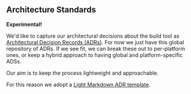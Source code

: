 ## Architecture Standards

**Experimental!**

We'd like to capture our architectural decisions about the build tool as [Architectural Decision Records (ADRs)](https://adr.github.io/).
For now we just have this global repository of ADRs.
If we see fit, we can break these out to per-platform ones, or keep a hybrid approach to having global and platform-specific ADSs.

Our aim is to keep the process lightweight and approachable.

For this reason we adopt a [Light Markdown ADR template](0001-use-architectural-decision-records.md#format).
